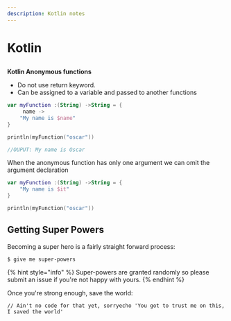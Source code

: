 ```yaml
---
description: Kotlin notes
---
```


# Kotlin

## 

**Kotlin Anonymous functions**

* Do not use return keyword.
* Can be assigned to a variable and passed to another functions

```kotlin
var myFunction :(String) ->String = {
     name ->
    "My name is $name"
}

println(myFunction("oscar"))

//OUPUT: My name is Oscar
```

When the anonymous function has only one argument we can omit the argument declaration

```kotlin
var myFunction :(String) ->String = {
    "My name is $it"
}

println(myFunction("oscar"))
```

## 

## Getting Super Powers

Becoming a super hero is a fairly straight forward process:

```
$ give me super-powers
```

{% hint style="info" %}
 Super-powers are granted randomly so please submit an issue if you're not happy with yours.
{% endhint %}

Once you're strong enough, save the world:

```
// Ain't no code for that yet, sorryecho 'You got to trust me on this, I saved the world'
```



